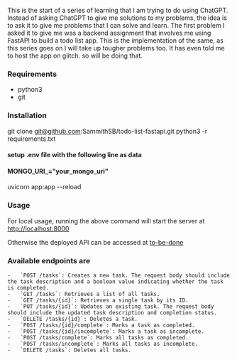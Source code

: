 This is the start of a series of learning that I am trying to do using ChatGPT. Instead of asking ChatGPT to give me solutions to my problems, the idea is to ask it to give me problems that I can solve and learn. The first problem I asked it to give me was a backend assignment that involves me using FastAPI to build a todo list app. This is the implementation of the same, as this series goes on I will take up tougher problems too. It has even told me to host the app on glitch. so will be doing that.

### Requirements
- python3
- git

### Installation
git clone git@github.com:SammithSB/todo-list-fastapi.git
python3 -r requirements.txt
#### setup .env file with the following line as data
#### MONGO_URI_="your_mongo_uri"
uvicorn app:app --reload


### Usage
For local usage, running the above command will start the server at [http://localhost:8000](http://localhost:8000)

Otherwise the deployed API can be accessed at [to-be-done](to-be-done)

### Available endpoints are

    -   `POST /tasks`: Creates a new task. The request body should include the task description and a boolean value indicating whether the task is completed.
    -   `GET /tasks`: Retrieves a list of all tasks.
    -   `GET /tasks/{id}`: Retrieves a single task by its ID.
    -   `PUT /tasks/{id}`: Updates an existing task. The request body should include the updated task description and completion status.
    -   `DELETE /tasks/{id}`: Deletes a task.
    -   `POST /tasks/{id}/complete`: Marks a task as completed.
    -   `POST /tasks/{id}/incomplete`: Marks a task as incomplete.
    -   `POST /tasks/complete`: Marks all tasks as completed.
    -   `POST /tasks/incomplete`: Marks all tasks as incomplete.
    -   `DELETE /tasks`: Deletes all tasks.